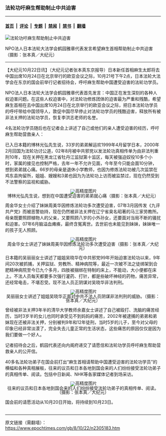 ### 法轮功吁麻生帮助制止中共迫害

---

#### [首页](../../../..?n2305183) &nbsp;|&nbsp; [评论](../../../../../epoch-comment?n2305183) &nbsp;|&nbsp; [专题](../../../../../epoch-special?n2305183) &nbsp;|&nbsp; [禁闻](../../../../../epoch-news?n2305183) &nbsp;|&nbsp; [禁书](../../../../../books?n2305183) &nbsp;|&nbsp; [翻墙](https://github.com/gfw-breaker/nogfw/blob/master/README.md?n2305183)


<div><img alt="法轮功吁麻生帮助制止中共迫害" class="attachment-djy_600_400 size-djy_600_400 wp-post-image" src="https://i.epochtimes.com/assets/uploads/2008/10/810220032032050-600x400.jpg"/>
<div class="caption">
 <p>
  NPO法人日本法轮大法学会鹤园雅章代表发言希望麻生首相帮助制止中共迫害（摄影：张本真／大纪元）
 </p>
</div></div><hr/><div class="post_content" id="artbody" itemprop="articleBody">
 <!-- article content begin -->
 <p>
  【大纪元10月22日讯】（大纪元记者张本真东京报导）日本新任首相麻生太郎将去中国出席10月24日在北京举行的欧亚会议之际，10月21号下午2点，日本法轮大法学会在东京的国会前举行记者招待会，呼吁麻生帮助中国遭受迫害的法轮功学员。
 </p>
 <p>
  NPO法人日本法轮大法学会鹤园雅章代表首先发言：中国正在发生深刻的各种人权迫害问题。在这些人权迫害中，对法轮功修炼团体的迫害最为严重和残酷，希望麻生首相在去中国出席10月24日在北京举行的欧亚会议之际，把日本法轮功学员的呼吁带给中国领导人，敦促中国尽早停止对法轮功学员的残酷迫害，释放所有被非法关押的法轮功学员，恢复李洪志老师的名誉。
 </p>
 <p>
  4名法轮功学员随后也在记者会上讲述了自己或他们的亲人遭受迫害的经历，呼吁麻生帮助营救亲人：
 </p>
 <p>
  已入日本籍的博林光弘先生说，33岁的弟弟解运欢1999年4月留学日本，2000年2月回国为法轮功讨公道，02年8月被中共邪党以发法轮功真相传单为由非法判重刑10年，现在关押在黑龙江省牡丹江监狱第十监区，每天被强迫奴役10多个小时，家属的接见也控制严格，去年一年不允许见面，今年至今只能会面10分钟，想到弟弟就心痛。66岁的母亲是退休小学教师，也因为修炼法轮功被几次监禁在鸡东县拘留所，姐姐、嫂嫂和3弟也因为为法轮功上访而被监禁过，现在仍然受到不法警察的监视和威胁。
 </p>
 <p>
  <!--image v 1.0-->
 </p>
 <div style="line-height: 90%; text-align: center;">
  <ok href=" https://i.epochtimes.com/assets/uploads/2008/10/810220032042050-600x450.jpg" rel="noreferrer noopener" target="_blank">
   <img alt="" class="size-large wp-image-7317559" src="https://i.epochtimes.com/assets/uploads/2008/10/810220032042050-600x450.jpg" title=""/>
  </ok>
  <img alt="高精度图片" border="0" src="//www.epochtimes.com/images/highRes.jpg"/>
  <br/>
  <span class="bn12">
   博林光弘先生说，想到在中国遭受迫害的弟弟就心痛（摄影：张本真／大纪元）
  </span>
 </div>
 <p>
  <!-- -->
 </p>
 <p>
  周金华女士介绍了妹妹周美华因修炼法轮功多次遭受迫害，07年3月因传发《九评共产党》而被恶警劫持，现在仍然被非法关押在辽宁省臭名昭著的马三家劳教所。母亲既要照顾植物人的父亲，又要照顾八岁的小外孙女，还要面对当局不断的骚扰和迫害。07年6月脑溢血瘫痪，最终含冤离世。去世前也未能见到妹妹，妹妹唯一的孩子无人照顾。
 </p>
 <p>
  <!--image v 1.0-->
 </p>
 <div style="line-height: 90%; text-align: center;">
  <ok href=" https://i.epochtimes.com/assets/uploads/2008/10/810220032052050-600x450.jpg" rel="noreferrer noopener" target="_blank">
   <img alt="" class="size-large wp-image-7317562" src="https://i.epochtimes.com/assets/uploads/2008/10/810220032052050-600x450.jpg" title=""/>
  </ok>
  <img alt="高精度图片" border="0" src="//www.epochtimes.com/images/highRes.jpg"/>
  <br/>
  <span class="bn12">
   周金华女士讲述了妹妹周美华因修炼法轮功多次遭受迫害（摄影：张本真／大纪元）
  </span>
 </div>
 <p>
  <!-- -->
 </p>
 <p>
  日本籍的吴丽丽女士讲述了姐姐吴晓华在中共邪党99年开始迫害法轮功以来，9年间20次被抓捕，关押监狱、劳教所、精神病院等，最近一次被不法之徒绑架到合肥精神病院至今已九个多月，四肢被捆绑在特制的床上，不能动，大小便都在床上。不法人员每天都要多次强行灌药、打针，都是些破坏神经的药物，痛苦异常，还经常电击，不堪忍受。现不法人员正阴谋对吴晓华非法判刑。
 </p>
 <p>
  <!--image v 1.0-->
 </p>
 <div style="line-height: 90%; text-align: center;">
  <ok href=" https://i.epochtimes.com/assets/uploads/2008/10/810220032062050-600x450.jpg" rel="noreferrer noopener" target="_blank">
   <img alt="" class="size-large wp-image-7317564" src="https://i.epochtimes.com/assets/uploads/2008/10/810220032062050-600x450.jpg" title=""/>
  </ok>
  <img alt="高精度图片" border="0" src="//www.epochtimes.com/images/highRes.jpg"/>
  <br/>
  <span class="bn12">
   吴丽丽女士讲述了姐姐吴晓华正面对中共不法人员阴谋非法判刑的威胁。（摄影：张本真／大纪元）
  </span>
 </div>
 <p>
  <!-- -->
 </p>
 <p>
  曾经被非法关押3年半的清华大学教师余嘉女士讲述了自己被殴打、洗脑的痛苦经历，当时3岁半的女儿也同时承受见不到妈妈的痛苦，2002年被逮捕的弟弟和弟妹现在还被非法关押，分别被判9年和12年徒刑，当时5岁的儿子，至今对父母的印象已经非常淡漠了，完全失去儿童正常的生活状态，这些痛苦的原因仅仅是因为我们要做一个好人。
 </p>
 <p>
  记者招待会之后，鹤园代表还向内阁府递交了请愿信和法轮功学员呼吁麻生帮助营救亲人的公开信。
 </p>
 <p>
  40多名法轮功弟子在国会前打出“麻生首相请帮助中国遭受迫害的法轮功学员”的横幅和各种真相展板，往来的议员和日本各地到国会来的人们纷纷接受法轮功弟子的真相传单、阅读。包括中日新闻、NHK等各家媒体记者到场采访。
 </p>
 <p>
  <!--image v 1.0-->
 </p>
 <div style="line-height: 90%; text-align: center;">
  <ok href=" https://i.epochtimes.com/assets/uploads/2008/10/810220032022050-600x450.jpg" rel="noreferrer noopener" target="_blank">
   <img alt="" class="size-large wp-image-7317567" src="https://i.epochtimes.com/assets/uploads/2008/10/810220032022050-600x450.jpg" title=""/>
  </ok>
  <img alt="高精度图片" border="0" src="//www.epochtimes.com/images/highRes.jpg"/>
  <br/>
  <span class="bn12">
   往来的议员和日本各地到国会来的人们纷纷接受法轮功弟子的真相传单、阅读。（摄影：张本真／大纪元）
  </span>
 </div>
 <p>
  <!-- -->
 </p>
 <p>
  国会前的请愿活动从10月20日开始，将持续到10月23日。
  <font color="#ffffff">
   (http://www.dajiyuan.com)
  </font>
 </p>
 <!-- article content end -->
 <div id="below_article_ad">
 </div>
</div>


---

原文链接（需翻墙）：https://www.epochtimes.com/gb/8/10/22/n2305183.htm